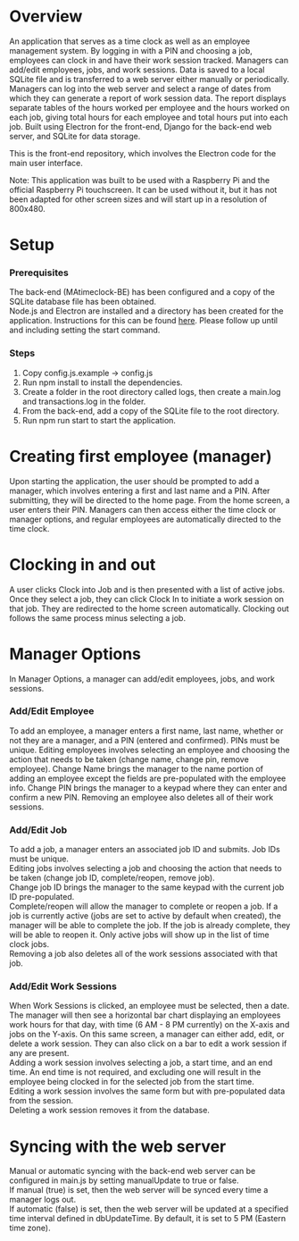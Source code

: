 <h1>Overview</h1>

An application that serves as a time clock as well as an employee management system. By logging in with a PIN and choosing a job, employees can clock in and have their work session tracked. Managers can add/edit employees, jobs, and work sessions. Data is saved to a local SQLite file and is transferred to a web server either manually or periodically. Managers can log into the web server and select a range of dates from which they can generate a report of work session data. The report displays separate tables of the hours worked per employee and the hours worked on each job, giving total hours for each employee and total hours put into each job. Built using Electron for the front-end, Django for the back-end web server, and SQLite for data storage.

This is the front-end repository, which involves the Electron code for the main user interface.

Note: This application was built to be used with a Raspberry Pi and the official Raspberry Pi touchscreen. It can be used without it, but it has not been adapted for other screen sizes and will start up in a resolution of 800x480.

<h1>Setup</h1>

<h3>Prerequisites</h3>

The back-end (MAtimeclock-BE) has been configured and a copy of the SQLite database file has been obtained.<br>
Node.js and Electron are installed and a directory has been created for the application. Instructions for this can be found [here](https://www.electronjs.org/docs/latest/tutorial/quick-start). Please follow up until and including setting the start command.

<h3>Steps</h3>

1) Copy config.js.example -> config.js
2) Run npm install to install the dependencies.
3) Create a folder in the root directory called logs, then create a main.log and transactions.log in the folder.
4) From the back-end, add a copy of the SQLite file to the root directory.
5) Run npm run start to start the application.

<h1>Creating first employee (manager)</h1>

Upon starting the application, the user should be prompted to add a manager, which involves entering a first and last name and a PIN. After submitting, they will be directed to the home page.
From the home screen, a user enters their PIN. Managers can then access either the time clock or manager options, and regular employees are automatically directed to the time clock.

<h1>Clocking in and out</h1>

A user clicks Clock into Job and is then presented with a list of active jobs. Once they select a job, they can click Clock In to initiate a work session on that job. They are redirected to the home screen automatically. 
Clocking out follows the same process minus selecting a job.

<h1>Manager Options</h1>

In Manager Options, a manager can add/edit employees, jobs, and work sessions.

<h3>Add/Edit Employee</h3>

To add an employee, a manager enters a first name, last name, whether or not they are a manager, and a PIN (entered and confirmed). PINs must be unique.
Editing employees involves selecting an employee and choosing the action that needs to be taken (change name, change pin, remove employee). 
Change Name brings the manager to the name portion of adding an employee except the fields are pre-populated with the employee info. 
Change PIN brings the manager to a keypad where they can enter and confirm a new PIN. 
Removing an employee also deletes all of their work sessions.

<h3>Add/Edit Job</h3>
To add a job, a manager enters an associated job ID and submits. Job IDs must be unique.<br>
Editing jobs involves selecting a job and choosing the action that needs to be taken (change job ID, complete/reopen, remove job).<br>
Change job ID brings the manager to the same keypad with the current job ID pre-populated.<br>
Complete/reopen will allow the manager to complete or reopen a job. If a job is currently active (jobs are set to active by default when created), the manager will be able to complete the job. If the job is already        complete, they will be able to reopen it. Only active jobs will show up in the list of time clock jobs.<br>
Removing a job also deletes all of the work sessions associated with that job.

<h3>Add/Edit Work Sessions</h3>
When Work Sessions is clicked, an employee must be selected, then a date. The manager will then see a horizontal bar chart displaying an employees work hours for that day, with time (6 AM - 8 PM currently) on the X-axis and jobs on the Y-axis. On this same screen, a manager can either add, edit, or delete a work session. They can also click on a bar to edit a work session if any are present.<br>
Adding a work session involves selecting a job, a start time, and an end time. An end time is not required, and excluding one will result in the employee being clocked in for the selected job from the start time.<br>
Editing a work session involves the same form but with pre-populated data from the session.<br>
Deleting a work session removes it from the database.

<h1>Syncing with the web server</h1>
Manual or automatic syncing with the back-end web server can be configured in main.js by setting manualUpdate to true or false.<br>
If manual (true) is set, then the web server will be synced every time a manager logs out.<br>
If automatic (false) is set, then the web server will be updated at a specified time interval defined in dbUpdateTime. By default, it is set to 5 PM (Eastern time zone).
